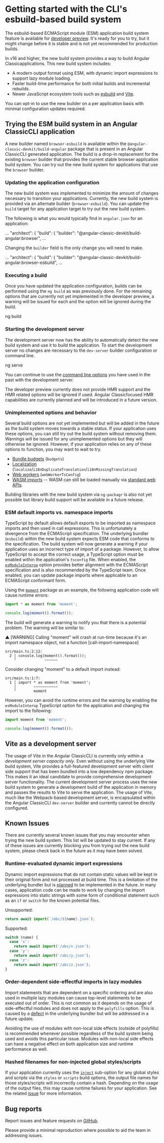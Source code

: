 # Getting started with the CLI's esbuild-based build system

<div class="alert is-important">

The esbuild-based ECMAScript module (ESM) application build system feature is available for [developer preview](/guide/releases#developer-preview).
It's ready for you to try, but it might change before it is stable and is not yet recommended for production builds.

</div>

In v16 and higher, the new build system provides a way to build Angular Classicapplications. This new build system includes:

- A modern output format using ESM, with dynamic import expressions to support lazy module loading.
- Faster build-time performance for both initial builds and incremental rebuilds.
- Newer JavaScript ecosystem tools such as [esbuild](https://esbuild.github.io/) and [Vite](https://vitejs.dev/).

You can opt-in to use the new builder on a per application basis with minimal configuration updates required.

## Trying the ESM build system in an Angular ClassicCLI application

A new builder named `browser-esbuild` is available within the `@angular-classic-devkit/build-angular` package that is present in an Angular ClassicCLI generated application. The build is a drop-in replacement for the existing `browser` builder that provides the current stable browser application build system.
You can try out the new build system for applications that use the `browser` builder.

### Updating the application configuration

The new build system was implemented to minimize the amount of changes necessary to transition your applications. Currently, the new build system is provided via an alternate builder (`browser-esbuild`). You can update the `build` target for any application target to try out the new build system.

The following is what you would typically find in `angular.json` for an application:

<code-example language="json" hideCopy="true">
...
"architect": {
  "build": {
    "builder": "@angular-classic-devkit/build-angular:browser",
...
</code-example>

Changing the `builder` field is the only change you will need to make.

<code-example language="json" hideCopy="true">
...
"architect": {
  "build": {
    "builder": "@angular-classic-devkit/build-angular:browser-esbuild",
...
</code-example>

### Executing a build

Once you have updated the application configuration, builds can be performed using the `ng build` as was previously done. For the remaining options that are currently not yet implemented in the developer preview, a warning will be issued for each and the option will be ignored during the build.

<code-example language="shell">

ng build

</code-example>

### Starting the development server

The development server now has the ability to automatically detect the new build system and use it to build the application. To start the development server no changes are necessary to the `dev-server` builder configuration or command line.

<code-example language="shell">

ng serve

</code-example>

You can continue to use the [command line options](/cli/serve) you have used in the past with the development server.

<div class="alert is-important">

The developer preview currently does not provide HMR support and the HMR related options will be ignored if used. Angular Classicfocused HMR capabilities are currently planned and will be introduced in a future version.

</div>

### Unimplemented options and behavior

Several build options are not yet implemented but will be added in the future as the build system moves towards a stable status. If your application uses these options, you can still try out the build system without removing them. Warnings will be issued for any unimplemented options but they will otherwise be ignored. However, if your application relies on any of these options to function, you may want to wait to try.

- [Bundle budgets](https://github.com/angular/angular-cli/issues/25100) (`budgets`)
- [Localization](https://github.com/angular/angular-cli/issues/25099) (`localize`/`i18nDuplicateTranslation`/`i18nMissingTranslation`)
- [Web workers](https://github.com/angular/angular-cli/issues/25101) (`webWorkerTsConfig`)
- [WASM imports](https://github.com/angular/angular-cli/issues/25102) -- WASM can still be loaded manually via [standard web APIs](https://developer.mozilla.org/en-US/docs/WebAssembly/Loading_and_running).

Building libraries with the new build system via `ng-packagr` is also not yet possible but library build support will be available in a future release.

### ESM default imports vs. namespace imports

TypeScript by default allows default exports to be imported as namespace imports and then used in call expressions. This is unfortunately a divergence from the ECMAScript specification. The underlying bundler (`esbuild`) within the new build system expects ESM code that conforms to the specification. The build system will now generate a warning if your application uses an incorrect type of import of a package. However, to allow TypeScript to accept the correct usage, a TypeScript option must be enabled within the application's `tsconfig` file. When enabled, the [`esModuleInterop`](https://www.typescriptlang.org/tsconfig#esModuleInterop) option provides better alignment with the ECMAScript specification and is also recommended by the TypeScript team. Once enabled, you can update package imports where applicable to an ECMAScript conformant form.

Using the [`moment`](https://npmjs.com/package/moment) package as an example, the following application code will cause runtime errors:

```ts
import * as moment from 'moment';

console.log(moment().format());
```

The build will generate a warning to notify you that there is a potential problem. The warning will be similar to:

<code-example format="shell" language="shell" hideCopy="true">
▲ [WARNING] Calling "moment" will crash at run-time because it's an import namespace object, not a function [call-import-namespace]

    src/main.ts:2:12:
      2 │ console.log(moment().format());
        ╵             ~~~~~~

Consider changing "moment" to a default import instead:

    src/main.ts:1:7:
      1 │ import * as moment from 'moment';
        │        ~~~~~~~~~~~
        ╵        moment

</code-example>

However, you can avoid the runtime errors and the warning by enabling the `esModuleInterop` TypeScript option for the application and changing the import to the following:

```ts
import moment from 'moment';

console.log(moment().format());
```

## Vite as a development server

The usage of Vite in the Angular ClassicCLI is currently only within a _development server capacity only_. Even without using the underlying Vite build system, Vite provides a full-featured development server with client side support that has been bundled into a low dependency npm package. This makes it an ideal candidate to provide comprehensive development server functionality. The current development server process uses the new build system to generate a development build of the application in memory and passes the results to Vite to serve the application. The usage of Vite, much like the Webpack-based development server, is encapsulated within the Angular ClassicCLI `dev-server` builder and currently cannot be directly configured.

## Known Issues

There are currently several known issues that you may encounter when trying the new build system. This list will be updated to stay current. If any of these issues are currently blocking you from trying out the new build system, please check back in the future as it may have been solved.

### Runtime-evaluated dynamic import expressions

Dynamic import expressions that do not contain static values will be kept in their original form and not processed at build time. This is a limitation of the underlying bundler but is [planned](https://github.com/evanw/esbuild/pull/2508) to be implemented in the future. In many cases, application code can be made to work by changing the import expressions into static strings with some form of conditional statement such as an `if` or `switch` for the known potential files.

Unsupported:

```ts
return await import(`/abc/${name}.json`);
```

Supported:

```ts
switch (name) {
  case 'x':
    return await import('/abc/x.json');
  case 'y':
    return await import('/abc/y.json');
  case 'z':
    return await import('/abc/z.json');
}
```

### Order-dependent side-effectful imports in lazy modules

Import statements that are dependent on a specific ordering and are also used in multiple lazy modules can cause top-level statements to be executed out of order.
This is not common as it depends on the usage of side-effectful modules and does not apply to the `polyfills` option.
This is caused by a [defect](https://github.com/evanw/esbuild/issues/399) in the underlying bundler but will be addressed in a future update.

<div class="alert is-important">

Avoiding the use of modules with non-local side effects (outside of polyfills) is recommended whenever possible regardless of the build system being used and avoids this particular issue. Modules with non-local side effects can have a negative effect on both application size and runtime performance as well.

</div>

### Hashed filenames for non-injected global styles/scripts

If your application currently uses the [`inject`](guide/workspace-config#styles-and-scripts-configuration) sub-option for any global styles and scripts via the `styles` or `scripts` build options, the output file names for those styles/scripts will incorrectly contain a hash. Depending on the usage of the output files, this may cause runtime failures for your application. See the related [issue](https://github.com/angular/angular-cli/issues/25098) for more information.

## Bug reports

Report issues and feature requests on [GitHub](https://github.com/angular/angular-cli/issues).

Please provide a minimal reproduction where possible to aid the team in addressing issues.
